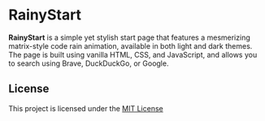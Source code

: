 # RainyStart

**RainyStart** is a simple yet stylish start page that features a mesmerizing
matrix-style code rain animation, available in both light and dark
themes. The page is built using vanilla HTML, CSS, and JavaScript,
and allows you to search using
Brave, DuckDuckGo, or Google.

## License

This project is licensed under the [MIT License](https://mit-license.org/)
